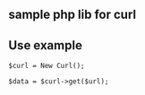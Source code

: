 ## sample php lib for curl ##

## Use example ##
```
$curl = New Curl();

$data = $curl->get($url);
```